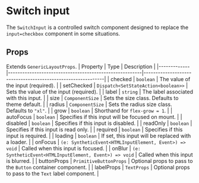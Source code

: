 # Switch input
The `SwitchInput` is a controlled switch component designed to replace the `input=checkbox` component in some situations.

## Props
Extends `GenericLayoutProps`.
| Property    | Type                                                   | Description                                                 |
|-------------|--------------------------------------------------------|-------------------------------------------------------------|
| checked     | `boolean`                                              | The value of the input (required).                          |
| setChecked  | `Dispatch<SetStateAction<boolean>>`                    | Sets the value of the input (required).                     |
| label       | `string`                                               | The label associated with this input.                       |
| size        | `ComponentSize`                                        | Sets the size class. Defaults to theme default.             |
| radius      | `ComponentSize`                                        | Sets the radius size class. Defaults to `"xl"`.             |
| grow        | `boolean`                                              | Shorthand for `flex-grow = 1`.                              |
| autoFocus   | `boolean`                                              | Specifies if this input will be focused on mount.           |
| disabled    | `boolean`                                              | Specifies if this input is disabled.                        |
| readOnly    | `boolean`                                              | Specifies if this input is read only.                       |
| required    | `boolean`                                              | Specifies if this input is required.                        |
| loading     | `boolean`                                              | If set, this input will be replaced with a loader.          |
| onFocus     | `(e: SyntheticEvent<HTMLInputElement, Event>) => void` | Called when this input is focused.                          |
| onBlur      | `(e: SyntheticEvent<HTMLInputElement, Event>) => void` | Called when this input is blurred.                          |
| buttonProps | `PrimitiveButtonProps`                                 | Optional props to pass to the `Button` container component. |
| labelProps  | `TextProps`                                            | Optional props to pass to the `Text` label component.       |